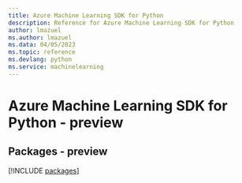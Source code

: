 ```yaml
---
title: Azure Machine Learning SDK for Python
description: Reference for Azure Machine Learning SDK for Python
author: lmazuel
ms.author: lmazuel
ms.data: 04/05/2023
ms.topic: reference
ms.devlang: python
ms.service: machinelearning
---
```

# Azure Machine Learning SDK for Python - preview
## Packages - preview
[!INCLUDE [packages](machine-learning-index.md)]